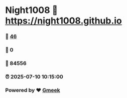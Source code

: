 # Night1008 :link: https://night1008.github.io 
### :page_facing_up: [46](https://night1008.github.io/tag.html) 
### :speech_balloon: 0 
### :hibiscus: 84556 
### :alarm_clock: 2025-07-10 10:15:00 
### Powered by :heart: [Gmeek](https://github.com/Meekdai/Gmeek)
